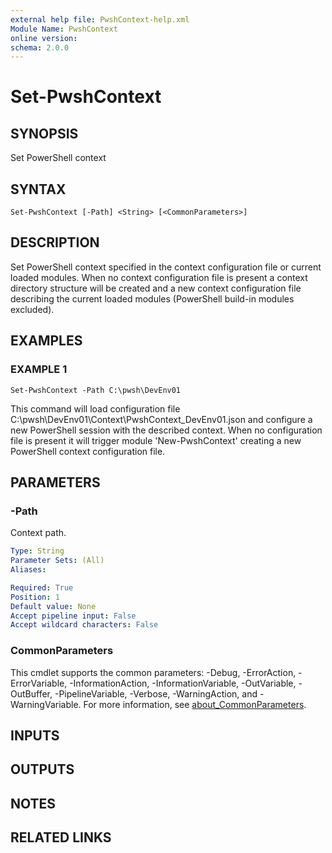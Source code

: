 ```yaml
---
external help file: PwshContext-help.xml
Module Name: PwshContext
online version:
schema: 2.0.0
---
```


# Set-PwshContext

## SYNOPSIS
Set PowerShell context

## SYNTAX

```
Set-PwshContext [-Path] <String> [<CommonParameters>]
```

## DESCRIPTION
Set PowerShell context specified in the context configuration file or current loaded modules.
When no context configuration file is present a context directory structure will be created and a new context configuration file describing the current loaded modules (PowerShell build-in modules excluded).

## EXAMPLES

### EXAMPLE 1
```
Set-PwshContext -Path C:\pwsh\DevEnv01
```

This command will load configuration file C:\pwsh\DevEnv01\Context\PwshContext_DevEnv01.json and configure a new PowerShell session with the described context.
When no configuration file is present it will trigger module 'New-PwshContext' creating a new PowerShell context configuration file.

## PARAMETERS

### -Path
Context path.

```yaml
Type: String
Parameter Sets: (All)
Aliases:

Required: True
Position: 1
Default value: None
Accept pipeline input: False
Accept wildcard characters: False
```

### CommonParameters
This cmdlet supports the common parameters: -Debug, -ErrorAction, -ErrorVariable, -InformationAction, -InformationVariable, -OutVariable, -OutBuffer, -PipelineVariable, -Verbose, -WarningAction, and -WarningVariable. For more information, see [about_CommonParameters](http://go.microsoft.com/fwlink/?LinkID=113216).

## INPUTS

## OUTPUTS

## NOTES

## RELATED LINKS
